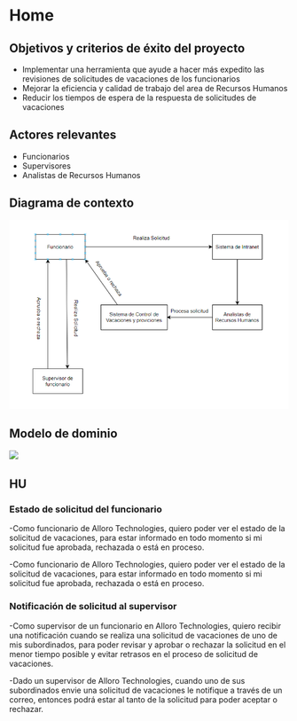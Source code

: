 # Home

## Objetivos y criterios de éxito del proyecto
- Implementar una herramienta que ayude a hacer más expedito las revisiones de solicitudes de vacaciones de los funcionarios
- Mejorar la eficiencia y calidad de trabajo del area de Recursos Humanos
- Reducir los tiempos de espera de la respuesta de solicitudes de vacaciones

## Actores relevantes
- Funcionarios
- Supervisores
- Analistas de Recursos Humanos

## Diagrama de contexto

![](https://github.com/Estebaniado/Proyecto-A-DS-H2/blob/main/image.png)

## Modelo de dominio

![](https://github.com/Estebaniado/Proyecto-A-DS-H2/blob/main/Diagrama%20sin%20t%C3%ADtulo.drawio.jpg)

## HU

### Estado de solicitud del funcionario

-Como funcionario de Alloro Technologies, quiero poder ver el estado de la solicitud de vacaciones, para estar informado en todo momento si mi solicitud fue aprobada, rechazada o está en proceso.

-Como funcionario de Alloro Technologies, quiero poder ver el estado de la solicitud de vacaciones, para estar informado en todo momento si mi solicitud fue aprobada, rechazada o está en proceso.

### Notificación de solicitud al supervisor

-Como supervisor de un funcionario en Alloro Technologies, quiero recibir una notificación cuando se realiza una solicitud de vacaciones de uno de mis subordinados, para poder revisar y aprobar o rechazar la solicitud en el menor tiempo posible y evitar retrasos en el proceso de solicitud de vacaciones.

-Dado un supervisor de Alloro Technologies, cuando uno de sus subordinados envie una solicitud de vacaciones le notifique a través de un correo, entonces podrá estar al tanto de la solicitud para poder aceptar o rechazar.

